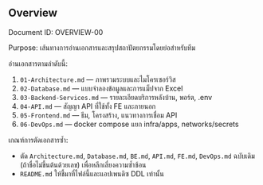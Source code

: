## Overview

Document ID: OVERVIEW-00

Purpose: เส้นทางการอ่านเอกสารและสรุปสถาปัตยกรรมโดยย่อสำหรับทีม

อ่านเอกสารตามลำดับนี้:

1) `01-Architecture.md` — ภาพรวมระบบและไมโครเซอร์วิส
2) `02-Database.md` — แบบจำลองข้อมูลและการแม็ปจาก Excel
3) `03-Backend-Services.md` — รายละเอียดบริการหลังบ้าน, พอร์ต, .env
4) `04-API.md` — สัญญา API ที่ใช้ทั้ง FE และภายนอก
5) `05-Frontend.md` — ธีม, โครงสร้าง, แนวทางการเชื่อม API
6) `06-DevOps.md` — docker compose แยก infra/apps, networks/secrets

เกณฑ์การตัดเอกสารซ้ำ:
- ตัด `Architecture.md`, `Database.md`, `BE.md`, `API.md`, `FE.md`, `DevOps.md` ฉบับเดิม (ถ้าชื่อไม่ขึ้นต้นด้วยเลข) เพื่อหลีกเลี่ยงความซ้ำซ้อน
- `README.md` ให้ชี้มาที่ไฟล์นี้และแอปเพนดิซ DDL เท่านั้น


